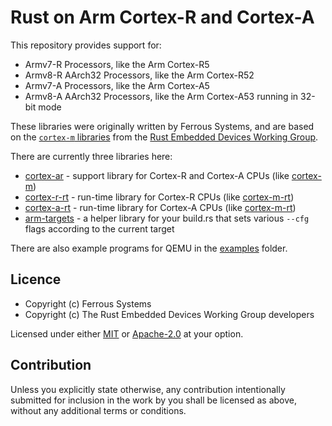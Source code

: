 # Rust on Arm Cortex-R and Cortex-A

This repository provides support for:

* Armv7-R Processors, like the Arm Cortex-R5
* Armv8-R AArch32 Processors, like the Arm Cortex-R52
* Armv7-A Processors, like the Arm Cortex-A5
* Armv8-A AArch32 Processors, like the Arm Cortex-A53 running in 32-bit mode

These libraries were originally written by Ferrous Systems, and are based on the
[`cortex-m` libraries] from the [Rust Embedded Devices Working Group].

[`cortex-m` libraries]: https://github.com/rust-embedded/cortex-m
[Rust Embedded Devices Working Group]: https://github.com/rust-embedded

There are currently three libraries here:

* [cortex-ar](./cortex-ar/) - support library for Cortex-R and Cortex-A CPUs (like [cortex-m])
* [cortex-r-rt](./cortex-r-rt/) - run-time library for Cortex-R CPUs (like [cortex-m-rt])
* [cortex-a-rt](./cortex-a-rt/) - run-time library for Cortex-A CPUs (like [cortex-m-rt])
* [arm-targets](./arm-targets/) - a helper library for your build.rs that sets various `--cfg` flags according to the current target

There are also example programs for QEMU in the [examples](./examples/) folder.

[cortex-m]: https://crates.io/crates/cortex-m
[cortex-m-rt]: https://crates.io/crates/cortex-m-rt

## Licence

* Copyright (c) Ferrous Systems
* Copyright (c) The Rust Embedded Devices Working Group developers

Licensed under either [MIT](./LICENSE-MIT) or [Apache-2.0](./LICENSE-APACHE) at
your option.

## Contribution

Unless you explicitly state otherwise, any contribution intentionally submitted
for inclusion in the work by you shall be licensed as above, without any
additional terms or conditions.

